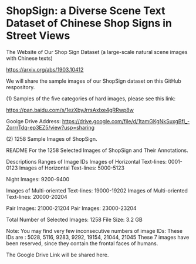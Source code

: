 # ShopSign: a Diverse Scene Text Dataset of Chinese Shop Signs in Street Views
The Website of Our Shop Sign Dataset (a large-scale natural scene images with Chinese texts)


https://arxiv.org/abs/1903.10412

We will share the sample images of our ShopSign dataset on this GitHub respository. 

(1) Samples of the five  categories of hard images, please see this link: 

https://pan.baidu.com/s/1ezXbyJrrsAxlxe4gRRwp8w

Goolge Drive Address: https://drive.google.com/file/d/1tamGKgNkSuxgBfI_-ZorrrTdq-ep3EZ5/view?usp=sharing

(2) 1258 Sample Images of ShopSign.


README For the 1258 Selected Images of ShopSign and Their Annotations.

Descriptions                          Ranges of Image IDs
Images of Horizontal Text-lines:      0001-0123
Images of Horizontal Text-lines:      5000-5123    

Night  Images:                        9200-9400

Images of Multi-oriented Text-lines:  19000-19202
Images of Multi-oriented Text-lines:  20000-20204

Pair Images:                          21000-21204
Pair Images:                          23000-23204


Total Number of Selected Images:      1258
File Size:                            3.2 GB

Note: 
You may find very few inconsecutive numbers of image IDs: 
These IDs are :  5028, 5116, 9283, 9292, 19154, 21044, 21045
These 7 images have been reserved, since they contain the frontal faces of humans. 

The Google Drive Link will be shared here. 

